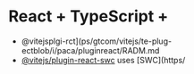 # React + TypeScript + 

- @vitejsplgi-rct](ps/gtcom/vitejs/te-plug-ectblob/i/paca/pluginreact/RADM.md 
- [@vitejs/plugin-react-swc](https://github.com/vitejs/vite-plgin-react-swc) uses [SWC](https/

